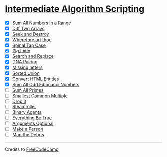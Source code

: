# [Intermediate Algorithm Scripting](https://learn.freecodecamp.org/javascript-algorithms-and-data-structures/intermediate-algorithm-scripting/)

- [x] [Sum All Numbers in a Range](01-sum-all-numbers-in-a-range.md)
- [x] [Diff Two Arrays](02-diff-two-arrays.md)
- [x] [Seek and Destroy](03-seek-and-destroy.md)
- [x] [Wherefore art thou](04-wherefore-art-thou.md)
- [x] [Spinal Tap Case](05-spinal-tap-case.md)
- [x] [Pig Latin](06-pig-latin.md)
- [x] [Search and Replace](07-search-and-replace.md)
- [x] [DNA Pairing](08-dna-pairing.md)
- [x] [Missing letters](09-missing-letters.md)
- [x] [Sorted Union](10-sorted-union.md)
- [x] [Convert HTML Entities](11-convert-html-entities.md)
- [x] [Sum All Odd Fibonacci Numbers](12-sum-all-odd-fibonacci-numbers.md)
- [ ] [Sum All Primes](13-sum-all-primes.md)
- [ ] [Smallest Common Multiple](14-smallest-common-multiple.md)
- [ ] [Drop it](15-drop-it.md)
- [ ] [Steamroller](16-steamroller.md)
- [ ] [Binary Agents](17-binary-agents.md)
- [ ] [Everything Be True](18-everything-be-true.md)
- [ ] [Arguments Optional](19-arguments-optional.md)
- [ ] [Make a Person](20-make-a-person.md)
- [ ] [Map the Debris](21-map-the-debris.md)

---

Credits to [FreeCodeCamp](https://www.freecodecamp.org/)